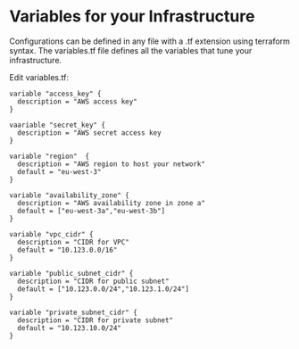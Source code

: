 # Variables for your Infrastructure

Configurations can be defined in any file with a .tf extension using terraform syntax. 
The variables.tf file defines all the variables that tune your infrastructure.

Edit variables.tf:
```console
variable "access_key" {
  description = "AWS access key"
}

vaariable "secret_key" {
  description = "AWS secret access key
}

variable "region"  {
  description = "AWS region to host your network"
  default = "eu-west-3"
}

variable "availability_zone" {
  description = "AWS availability zone in zone a"
  default = ["eu-west-3a","eu-west-3b"]
}

variable "vpc_cidr" {
  description = "CIDR for VPC"
  default = "10.123.0.0/16"
}

variable "public_subnet_cidr" {
  description = "CIDR for public subnet"
  default = ["10.123.0.0/24","10.123.1.0/24"]
}

variable "private_subnet_cidr" {
  description = "CIDR for private subnet"
  default = "10.123.10.0/24"
}
```


